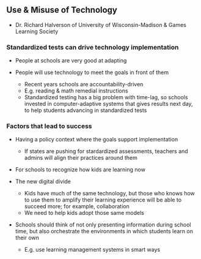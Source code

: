 ## Use & Misuse of Technology

- Dr. Richard Halverson of University of Wisconsin-Madison & Games Learning
  Society

### Standardized tests can drive technology implementation

- People at schools are very good at adapting

- People will use technology to meet the goals in front of them
    - Recent years schools are accountability-driven
    - E.g. reading & math remedial instructions
    - Standardized testing has a big problem with time-lag, so schools invested
      in computer-adaptive systems that gives results next day, to help
      students advancing in standardized tests


### Factors that lead to success

- Having a policy context where the goals support implementation
    - If states are pushing for stardardized assessments, teachers and admins
      will align their practices around them

- For schools to recognize how kids are learning now

- The new digital divide
    - Kids have much of the same technology, but those who knows how to use
      them to amplify their learning experience will be able to succeed more;
      for example, collaboration
    - We need to help kids adopt those same models

- Schools should think of not only presenting information during school time,
  but also orchestrate the environments in which students learn on their own
    - E.g. use learning management systems in smart ways

